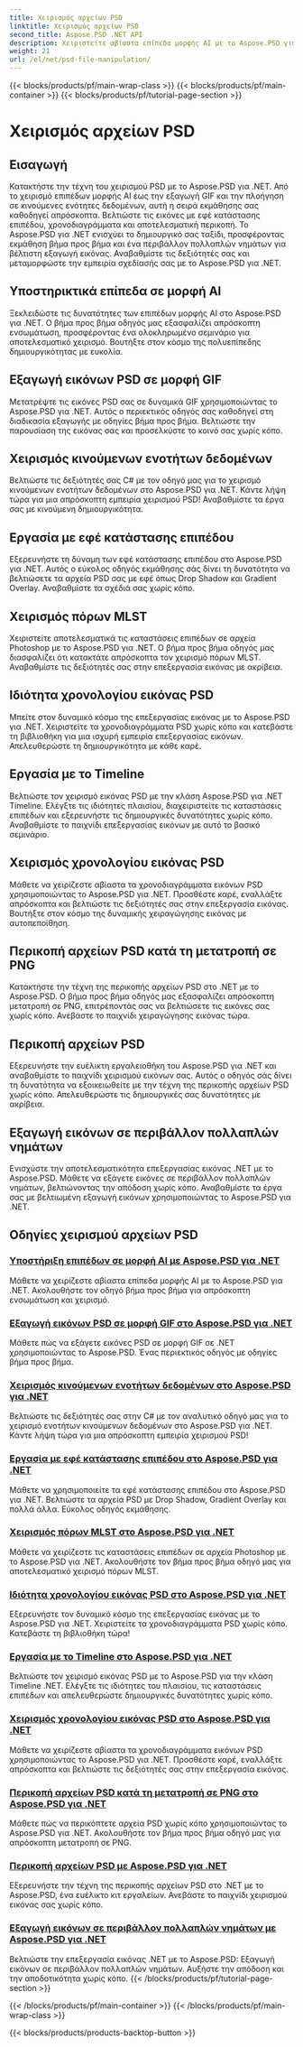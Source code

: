```yaml
---
title: Χειρισμός αρχείων PSD
linktitle: Χειρισμός αρχείων PSD
second_title: Aspose.PSD .NET API
description: Χειριστείτε αβίαστα επίπεδα μορφής AI με το Aspose.PSD για .NET. Μάθετε να εξάγετε εικόνες PSD σε GIF, να χειρίζεστε κινούμενες ενότητες δεδομένων και να χειρίζεστε καταστάσεις επιπέδων.
weight: 21
url: /el/net/psd-file-manipulation/
---
```


{{< blocks/products/pf/main-wrap-class >}}
{{< blocks/products/pf/main-container >}}
{{< blocks/products/pf/tutorial-page-section >}}

# Χειρισμός αρχείων PSD

## Εισαγωγή

Κατακτήστε την τέχνη του χειρισμού PSD με το Aspose.PSD για .NET. Από το χειρισμό επιπέδων μορφής AI έως την εξαγωγή GIF και την πλοήγηση σε κινούμενες ενότητες δεδομένων, αυτή η σειρά εκμάθησης σας καθοδηγεί απρόσκοπτα. Βελτιώστε τις εικόνες με εφέ κατάστασης επιπέδου, χρονοδιαγράμματα και αποτελεσματική περικοπή. Το Aspose.PSD για .NET ενισχύει το δημιουργικό σας ταξίδι, προσφέροντας εκμάθηση βήμα προς βήμα και ένα περιβάλλον πολλαπλών νημάτων για βέλτιστη εξαγωγή εικόνας. Αναβαθμίστε τις δεξιότητές σας και μεταμορφώστε την εμπειρία σχεδίασής σας με το Aspose.PSD για .NET.

## Υποστηρικτικά επίπεδα σε μορφή AI

Ξεκλειδώστε τις δυνατότητες των επιπέδων μορφής AI στο Aspose.PSD για .NET. Ο βήμα προς βήμα οδηγός μας εξασφαλίζει απρόσκοπτη ενσωμάτωση, προσφέροντας ένα ολοκληρωμένο σεμινάριο για αποτελεσματικό χειρισμό. Βουτήξτε στον κόσμο της πολυεπίπεδης δημιουργικότητας με ευκολία.

## Εξαγωγή εικόνων PSD σε μορφή GIF

Μετατρέψτε τις εικόνες PSD σας σε δυναμικά GIF χρησιμοποιώντας το Aspose.PSD για .NET. Αυτός ο περιεκτικός οδηγός σας καθοδηγεί στη διαδικασία εξαγωγής με οδηγίες βήμα προς βήμα. Βελτιώστε την παρουσίαση της εικόνας σας και προσελκύστε το κοινό σας χωρίς κόπο.

## Χειρισμός κινούμενων ενοτήτων δεδομένων

Βελτιώστε τις δεξιότητές σας C# με τον οδηγό μας για το χειρισμό κινούμενων ενοτήτων δεδομένων στο Aspose.PSD για .NET. Κάντε λήψη τώρα για μια απρόσκοπτη εμπειρία χειρισμού PSD! Αναβαθμίστε τα έργα σας με κινούμενη δημιουργικότητα.

## Εργασία με εφέ κατάστασης επιπέδου

Εξερευνήστε τη δύναμη των εφέ κατάστασης επιπέδου στο Aspose.PSD για .NET. Αυτός ο εύκολος οδηγός εκμάθησης σάς δίνει τη δυνατότητα να βελτιώσετε τα αρχεία PSD σας με εφέ όπως Drop Shadow και Gradient Overlay. Αναβαθμίστε τα σχέδιά σας χωρίς κόπο.

## Χειρισμός πόρων MLST

Χειριστείτε αποτελεσματικά τις καταστάσεις επιπέδων σε αρχεία Photoshop με το Aspose.PSD για .NET. Ο βήμα προς βήμα οδηγός μας διασφαλίζει ότι κατακτάτε απρόσκοπτα τον χειρισμό πόρων MLST. Αναβαθμίστε τις δεξιότητές σας στην επεξεργασία εικόνας με ακρίβεια.

## Ιδιότητα χρονολογίου εικόνας PSD

Μπείτε στον δυναμικό κόσμο της επεξεργασίας εικόνας με το Aspose.PSD για .NET. Χειριστείτε τα χρονοδιαγράμματα PSD χωρίς κόπο και κατεβάστε τη βιβλιοθήκη για μια ισχυρή εμπειρία επεξεργασίας εικόνων. Απελευθερώστε τη δημιουργικότητα με κάθε καρέ.

## Εργασία με το Timeline

Βελτιώστε τον χειρισμό εικόνας PSD με την κλάση Aspose.PSD για .NET Timeline. Ελέγξτε τις ιδιότητες πλαισίου, διαχειριστείτε τις καταστάσεις επιπέδων και εξερευνήστε τις δημιουργικές δυνατότητες χωρίς κόπο. Αναβαθμίστε το παιχνίδι επεξεργασίας εικόνων με αυτό το βασικό σεμινάριο.

## Χειρισμός χρονολογίου εικόνας PSD

Μάθετε να χειρίζεστε αβίαστα τα χρονοδιαγράμματα εικόνων PSD χρησιμοποιώντας το Aspose.PSD για .NET. Προσθέστε καρέ, εναλλάξτε απρόσκοπτα και βελτιώστε τις δεξιότητές σας στην επεξεργασία εικόνας. Βουτήξτε στον κόσμο της δυναμικής χειραγώγησης εικόνας με αυτοπεποίθηση.

## Περικοπή αρχείων PSD κατά τη μετατροπή σε PNG

Κατακτήστε την τέχνη της περικοπής αρχείων PSD στο .NET με το Aspose.PSD. Ο βήμα προς βήμα οδηγός μας εξασφαλίζει απρόσκοπτη μετατροπή σε PNG, επιτρέποντάς σας να βελτιώσετε τις εικόνες σας χωρίς κόπο. Ανεβάστε το παιχνίδι χειραγώγησης εικόνας τώρα.

## Περικοπή αρχείων PSD

Εξερευνήστε την ευέλικτη εργαλειοθήκη του Aspose.PSD για .NET και αναβαθμίστε το παιχνίδι χειρισμού εικόνων σας. Αυτός ο οδηγός σάς δίνει τη δυνατότητα να εξοικειωθείτε με την τέχνη της περικοπής αρχείων PSD χωρίς κόπο. Απελευθερώστε τις δημιουργικές σας δυνατότητες με ακρίβεια.

## Εξαγωγή εικόνων σε περιβάλλον πολλαπλών νημάτων

Ενισχύστε την αποτελεσματικότητα επεξεργασίας εικόνας .NET με το Aspose.PSD. Μάθετε να εξάγετε εικόνες σε περιβάλλον πολλαπλών νημάτων, βελτιώνοντας την απόδοση χωρίς κόπο. Αναβαθμίστε τα έργα σας με βελτιωμένη εξαγωγή εικόνων χρησιμοποιώντας το Aspose.PSD για .NET.
## Οδηγίες χειρισμού αρχείων PSD
### [Υποστήριξη επιπέδων σε μορφή AI με Aspose.PSD για .NET](./support-layers-ai-format/)
Μάθετε να χειρίζεστε αβίαστα επίπεδα μορφής AI με το Aspose.PSD για .NET. Ακολουθήστε τον οδηγό βήμα προς βήμα για απρόσκοπτη ενσωμάτωση και χειρισμό.
### [Εξαγωγή εικόνων PSD σε μορφή GIF στο Aspose.PSD για .NET](./export-psd-to-gif/)
Μάθετε πώς να εξάγετε εικόνες PSD σε μορφή GIF σε .NET χρησιμοποιώντας το Aspose.PSD. Ένας περιεκτικός οδηγός με οδηγίες βήμα προς βήμα.
### [Χειρισμός κινούμενων ενοτήτων δεδομένων στο Aspose.PSD για .NET](./animated-data-sections/)
Βελτιώστε τις δεξιότητές σας στην C# με τον αναλυτικό οδηγό μας για το χειρισμό ενοτήτων κινούμενων δεδομένων στο Aspose.PSD για .NET. Κάντε λήψη τώρα για μια απρόσκοπτη εμπειρία χειρισμού PSD!
### [Εργασία με εφέ κατάστασης επιπέδου στο Aspose.PSD για .NET](./layer-state-effects/)
Μάθετε να χρησιμοποιείτε τα εφέ κατάστασης επιπέδου στο Aspose.PSD για .NET. Βελτιώστε τα αρχεία PSD με Drop Shadow, Gradient Overlay και πολλά άλλα. Εύκολος οδηγός εκμάθησης.
### [Χειρισμός πόρων MLST στο Aspose.PSD για .NET](./mlst-resources/)
Μάθετε να χειρίζεστε τις καταστάσεις επιπέδων σε αρχεία Photoshop με το Aspose.PSD για .NET. Ακολουθήστε τον βήμα προς βήμα οδηγό μας για αποτελεσματικό χειρισμό πόρων MLST.
### [Ιδιότητα χρονολογίου εικόνας PSD στο Aspose.PSD για .NET](./psd-image-timeline-property/)
Εξερευνήστε τον δυναμικό κόσμο της επεξεργασίας εικόνας με το Aspose.PSD για .NET. Χειριστείτε τα χρονοδιαγράμματα PSD χωρίς κόπο. Κατεβάστε τη βιβλιοθήκη τώρα!
### [Εργασία με το Timeline στο Aspose.PSD για .NET](./timeline/)
Βελτιώστε τον χειρισμό εικόνας PSD με το Aspose.PSD για την κλάση Timeline .NET. Ελέγξτε τις ιδιότητες του πλαισίου, τις καταστάσεις επιπέδων και απελευθερώστε δημιουργικές δυνατότητες χωρίς κόπο.
### [Χειρισμός χρονολογίου εικόνας PSD στο Aspose.PSD για .NET](./psd-image-timeline/)
Μάθετε να χειρίζεστε αβίαστα τα χρονοδιαγράμματα εικόνων PSD χρησιμοποιώντας το Aspose.PSD για .NET. Προσθέστε καρέ, εναλλάξτε απρόσκοπτα και βελτιώστε τις δεξιότητές σας στην επεξεργασία εικόνας.
### [Περικοπή αρχείων PSD κατά τη μετατροπή σε PNG στο Aspose.PSD για .NET](./crop-psd-conversion-png/)
Μάθετε πώς να περικόπτετε αρχεία PSD χωρίς κόπο χρησιμοποιώντας το Aspose.PSD για .NET. Ακολουθήστε τον βήμα προς βήμα οδηγό μας για απρόσκοπτη μετατροπή σε PNG.
### [Περικοπή αρχείων PSD με Aspose.PSD για .NET](./crop-psd-file/)
Εξερευνήστε την τέχνη της περικοπής αρχείων PSD στο .NET με το Aspose.PSD, ένα ευέλικτο κιτ εργαλείων. Ανεβάστε το παιχνίδι χειρισμού εικόνας σας χωρίς κόπο.
### [Εξαγωγή εικόνων σε περιβάλλον πολλαπλών νημάτων με Aspose.PSD για .NET](./export-images-multi-thread/)
Βελτιώστε την επεξεργασία εικόνας .NET με το Aspose.PSD: Εξαγωγή εικόνων σε περιβάλλον πολλαπλών νημάτων. Αυξήστε την απόδοση και την αποδοτικότητα χωρίς κόπο.
{{< /blocks/products/pf/tutorial-page-section >}}

{{< /blocks/products/pf/main-container >}}
{{< /blocks/products/pf/main-wrap-class >}}

{{< blocks/products/products-backtop-button >}}
